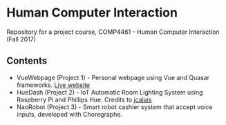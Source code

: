 # Human Computer Interaction

Repository for a project course, COMP4461 - Human Computer Interaction (Fall 2017)

## Contents
* VueWebpage (Project 1) - Personal webpage using Vue and Quasar frameworks. [Live website](https://kp-kepra-comp4461.herokuapp.com/#/home)
* HueDash (Project 2) - IoT Automatic Room Lighting System using Raspberry Pi and Phillips Hue. Credits to [jcalais](https://github.com/jcalais/huedash)
* NaoRobot (Project 3) - Smart robot cashier system that accept voice inputs, developed with Choregraphe.
